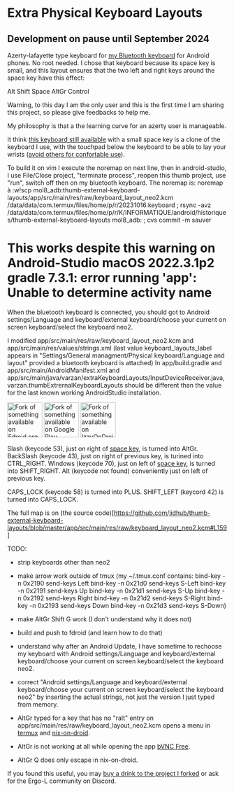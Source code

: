 # Extra Physical Keyboard Layouts
## Development on pause until September 2024
Azerty-lafayette type keyboard for [my Bluetooth keyboard](https://www.amazon.fr/gp/product/B08C4KWB5V/ref=ppx_yo_dt_b_search_asin_title?ie=UTF8&psc=1) for Android phones. No root needed. I chose that keyboard because its space key is small, and this layout ensures that the two left and right keys around the space key have this effect:

Alt Shift Space AltGr Control

Warning, to this day I am the only user and this is the first time I am sharing this project, so please give feedbacks to help me.

My philosophy is that a the learning curve for an azerty user is manageable.

It think [this keyboard still available](https://www.amazon.fr/KIMISS-Chargeur-Ultraslim-Bluetooth-Touchpad/dp/B0C353T7J8) with a small space key is a clone of the keyboard I use, with the touchpad below the keyboard to be able to lay your wrists ([avoid others for confortable use](https://www.amazon.fr/Ovegna-Q9-rechargeable-R%C3%A9tro-%C3%A9clair%C3%A9e-Raspberry)).


To build it on vim I execute the noremap on next line, then in android-studio, I use File/Close project, "terminate process", reopen this thumb project, use "run", switch off then on my bluetooth keyboard.
The noremap is: noremap à :w<bar>!scp mol8_adb:thumb-external-keyboard-layouts/app/src/main/res/raw/keyboard_layout_neo2.kcm /data/data/com.termux/files/home/p/r/20231016.keyboard ; rsync -avz /data/data/com.termux/files/home/p/r/K/INFORMATIQUE/android/historiques/thumb-external-keyboard-layouts mol8_adb: ; cvs commit -m sauver<c-m> 
# This works despite this warning on Android-Studio macOS 2022.3.1p2 gradle 7.3.1: error running 'app': Unable to determine activity name

When the bluetooth keyboard is connected, you should got to Android settings/Language and keyboard/external keyboard/choose your current on screen keyboard/select the keyboard neo2.

I modified app/src/main/res/raw/keyboard_layout_neo2.kcm and app/src/main/res/values/strings.xml (last value keyboard_layouts_label appears in "Settings/General managment/Physical keyboard/Language and layout" provided a bluetooth keyboard is attached)
In app/build.gradle and app/src/main/AndroidManifest.xml and app/src/main/java/varzan/extraKeyboardLayouts/InputDeviceReceiver.java, varzan.thumbExtrernalKeyboardLayouts should be different than the value for the last known working AndroidStudio installation.

[<img alt='Fork of something available on Fdroid.org (not yet)' src='https://play.google.com/intl/en_us/badges/static/images/badges/en_badge_web_generic.png' height="80px"/>](http://f-foid.org)
[<img alt='Fork of something available on Google Play' src='https://play.google.com/intl/en_us/badges/static/images/badges/en_badge_web_generic.png' height="80px"/>](https://play.google.com/store/apps/details?id=varzan.extraKeyboardLayouts)
[<img alt='Fork of something available on IzzyOnDroid' src='https://gitlab.com/IzzyOnDroid/repo/-/raw/master/assets/IzzyOnDroid.png' height="80px"/>](https://apt.izzysoft.de/fdroid/index/apk/varzan.extraKeyboardLayouts)

Slash (keycode 53), just on right of [space key](https://www.amazon.fr/gp/product/B08C4KWB5V/ref=ppx_yo_dt_b_search_asin_title?ie=UTF8&psc=1), is turned into AltGr.
BackSlash (keycode 43), just on right of previous key, is turined into CTRL_RIGHT.
Windows (keycode 70), just on left of [space key](https://www.amazon.fr/gp/product/B08C4KWB5V/ref=ppx_yo_dt_b_search_asin_title?ie=UTF8&psc=1), is turned into SHIFT_RIGHT.
Alt (keycode not found) conveniently just on left of previous key.

CAPS_LOCK (keycode 58) is turned into PLUS.
SHIFT_LEFT (keycord 42) is turned into CAPS_LOCK.

The full map is on (the source code)[https://github.com/jidhub/thumb-external-keyboard-layouts/blob/master/app/src/main/res/raw/keyboard_layout_neo2.kcm#L159]

TODO:

- strip keyboards other than neo2

- make arrow work outside of tmux (my ~/.tmux.conf contains:
bind-key -n 0x2190 send-keys Left
bind-key -n 0x21d0 send-keys S-Left
bind-key -n 0x2191 send-keys Up
bind-key -n 0x21d1 send-keys S-Up
bind-key -n 0x2192 send-keys Right
bind-key -n 0x21d2 send-keys S-Right
bind-key -n 0x2193 send-keys Down
bind-key -n 0x21d3 send-keys S-Down)

- make AltGr Shift G work (I don't understand why it does not)

- build and push to fdroid (and learn how to do that)

- understand why after an Android Update, I have sometime to rechoose my keyboard with Android settings/Language and keyboard/external keyboard/choose your current on screen keyboard/select the keyboard neo2.

- correct "Android settings/Language and keyboard/external keyboard/choose your current on screen keyboard/select the keyboard neo2" by inserting the actual strings, not just the version I just typed from memory.

- AltGr typed for a key that has no "ralt" entry on app/src/main/res/raw/keyboard_layout_neo2.kcm opens a menu in [termux](https://f-droid.org/en/packages/com.termux/) and [nix-on-droid](https://f-droid.org/en/packages/com.termux.nix/).

- AltGr is not working at all while opening the app [bVNC Free](https://play.google.com/store/apps/details?id=com.iiordanov.freebVNC&hl=en&gl=US).

- AltGr Q does only escape in nix-on-droid.

If you found this useful, you may [buy a drink to the project I forked](https://paypal.me/CalinDarie?locale.x=en_US) or ask for the Ergo-L community on Discord.
